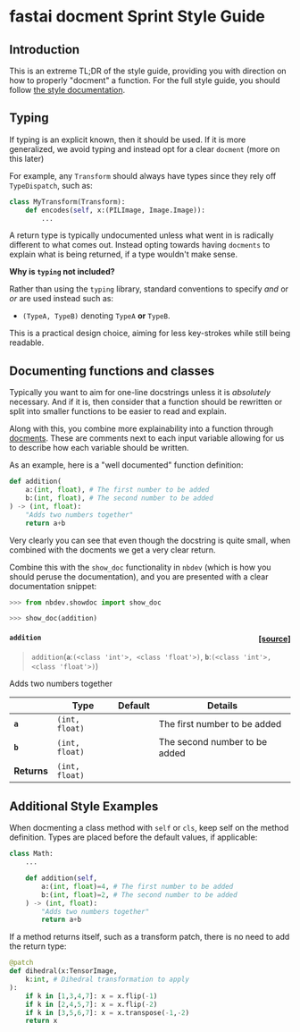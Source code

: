 # fastai docment Sprint Style Guide

## Introduction

This is an extreme TL;DR of the style guide, providing you with direction on how to properly "docment" a function. For the full style guide, you should follow [the style documentation](https://docs.fast.ai/dev/style.html).

## Typing

If typing is an explicit known, then it should be used. If it is more generalized, we avoid typing and instead opt for
a clear `docment` (more on this later)

For example, any `Transform` should always have types since they rely off `TypeDispatch`, such as:

```python
class MyTransform(Transform):
    def encodes(self, x:(PILImage, Image.Image)):
        ...
```

A return type is typically undocumented unless what went in is radically different to what comes out. Instead opting towards
having `docments` to explain what is being returned, if a type wouldn't make sense.

**Why is `typing` not included?**

Rather than using the `typing` library, standard conventions to specify *and* or *or* are used instead such as:

- `(TypeA, TypeB)` denoting `TypeA` **or** `TypeB`.

This is a practical design choice, aiming for less key-strokes while still being readable.

## Documenting functions and classes

Typically you want to aim for one-line docstrings unless it is *absolutely* necessary. And if it is, then consider that a function should be 
rewritten or split into smaller functions to be easier to read and explain. 

Along with this, you combine more explainability into a function through [docments](https://fastcore.fast.ai/docments). These are
comments next to each input variable allowing for us to describe how each variable should be written.

As an example, here is a "well documented" function definition:

```python
def addition(
    a:(int, float), # The first number to be added
    b:(int, float), # The second number to be added
) -> (int, float):
    "Adds two numbers together"
    return a+b
```
Very clearly you can see that even though the docstring is quite small, when combined with the docments we get a very clear return.

Combine this with the `show_doc` functionality in `nbdev` (which is how you should peruse the documentation), and you are presented
with a clear documentation snippet:

```python
>>> from nbdev.showdoc import show_doc

>>> show_doc(addition)
```

<h4 id="addition" class="doc_header"><code>addition</code><a href="__main__.py#L1" class="source_link" style="float:right">[source]</a></h4>

> <code>addition</code>(**`a`**:`(<class 'int'>, <class 'float'>)`, **`b`**:`(<class 'int'>, <class 'float'>)`)

Adds two numbers together

||Type|Default|Details|
|---|---|---|---|
|**`a`**|`(int, float)`||The first number to be added|
|**`b`**|`(int, float)`||The second number to be added|
|**Returns**|`(int, float)`|||

## Additional Style Examples

When docmenting a class method with `self` or `cls`, keep self on the method definition. Types are placed before the default values, if applicable:

```python
class Math:
    ...

    def addition(self,
        a:(int, float)=4, # The first number to be added
        b:(int, float)=2, # The second number to be added
    ) -> (int, float):
        "Adds two numbers together"
        return a+b
```

If a method returns itself, such as a transform patch, there is no need to add the return type:

```python
@patch
def dihedral(x:TensorImage,
    k:int, # Dihedral transformation to apply
):
    if k in [1,3,4,7]: x = x.flip(-1)
    if k in [2,4,5,7]: x = x.flip(-2)
    if k in [3,5,6,7]: x = x.transpose(-1,-2)
    return x
```